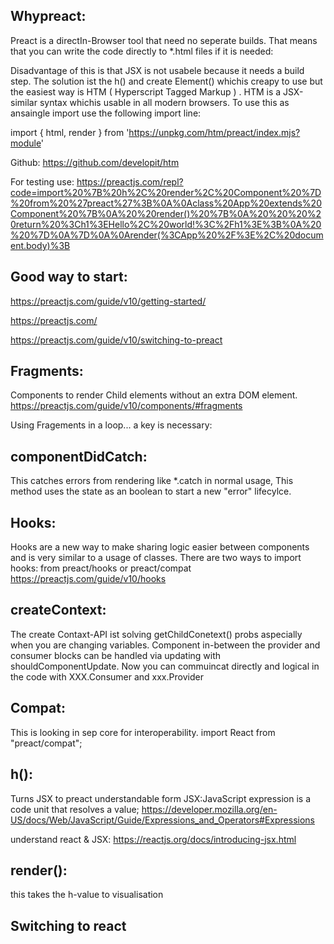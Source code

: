 ##  Whypreact:
Preact is a directIn-Browser  tool that need no seperate builds.
That means that you can write the code directly  to *.html files if it is needed:
<script type="module">
  import { h, Component, render } from 'https://unpkg.com/preact?module';

  // Create your app
  const app = h('h1', null, 'Hello World!');

  render(app, document.body);
</script>

Disadvantage of this is that JSX is not usabele because it needs a build step.
The solution ist the h() and create Element() whichis creapy to use but the easiest way is HTM ( Hyperscript Tagged Markup ) .
HTM is a JSX-similar syntax whichis usable in all modern browsers.
To use this  as ansaingle import use the following import line:

import { html, render } from 'https://unpkg.com/htm/preact/index.mjs?module'

Github:
https://github.com/developit/htm

<script type="module">
  import { h, Component, render } from 'https://unpkg.com/preact?module';
  import htm from 'https://unpkg.com/htm?module';

  // Initialize htm with Preact
  const html = htm.bind(h);

  function App (props) {
    return html`<h1>Hello ${props.name}!</h1>`;
  }

  render(html`<${App} name="World" />`, document.body);
</script>

For testing use:
https://preactjs.com/repl?code=import%20%7B%20h%2C%20render%2C%20Component%20%7D%20from%20%27preact%27%3B%0A%0Aclass%20App%20extends%20Component%20%7B%0A%20%20render()%20%7B%0A%20%20%20%20return%20%3Ch1%3EHello%2C%20world!%3C%2Fh1%3E%3B%0A%20%20%7D%0A%7D%0A%0Arender(%3CApp%20%2F%3E%2C%20document.body)%3B

## Good way to start:
https://preactjs.com/guide/v10/getting-started/



https://preactjs.com/

https://preactjs.com/guide/v10/switching-to-preact

## Fragments:
Components to render Child elements without an extra DOM element.
https://preactjs.com/guide/v10/components/#fragments

Using Fragements in a loop... a key is necessary:
<Fragment key={item.id}></Fragment>

## componentDidCatch:
This catches errors from rendering like *.catch in normal usage, This  method uses the state as an boolean to start a new "error" lifecylce.

## Hooks:
Hooks are a new way to make sharing logic easier between components and is very similar to a usage of classes.
There are two ways to import hooks: from preact/hooks or preact/compat
https://preactjs.com/guide/v10/hooks

## createContext:
The create Contaxt-API ist solving getChildConetext() probs aspecially when you are changing variables.
Component in-between the provider and consumer blocks can be handled via updating with shouldComponentUpdate.
Now you can commuincat directly and logical in the code with XXX.Consumer and xxx.Provider

## Compat:
This is looking in sep core for interoperability.
import React from "preact/compat";

## h():
Turns JSX to preact understandable form
JSX:JavaScript expression is a  code unit that resolves  a value;
https://developer.mozilla.org/en-US/docs/Web/JavaScript/Guide/Expressions_and_Operators#Expressions

understand react & JSX:
https://reactjs.org/docs/introducing-jsx.html

## render():
this takes the h-value to visualisation

## Switching to react
